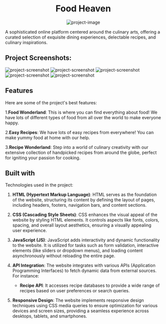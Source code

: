 <h1 align="center" id="title">Food Heaven </h1>

<p align="center"><img src="https://github.com/sandarbhkansal007/yumyum/blob/main/screenshots/WhatsApp%20Image%202024-03-28%20at%201.50.11%20PM%20(7).jpeg" alt="project-image"></p>

<p id="description">A sophisticated online platform centered around the culinary arts, offering a curated selection of exquisite dining experiences, delectable recipes, and culinary inspirations.</p>

<h2>Project Screenshots:</h2>

<img src="https://github.com/sandarbhkansal007/yumyum/blob/main/screenshots/WhatsApp%20Image%202024-03-28%20at%201.50.11%20PM.jpeg" alt="project-screenshot" >

<img src="https://github.com/sandarbhkansal007/yumyum/blob/main/screenshots/WhatsApp%20Image%202024-03-28%20at%201.50.11%20PM%20(2).jpeg" alt="project-screenshot" >
<img src="https://github.com/sandarbhkansal007/yumyum/blob/main/screenshots/WhatsApp%20Image%202024-03-28%20at%201.50.11%20PM%20(1).jpeg" alt="project-screenshot" >
<img src="https://github.com/sandarbhkansal007/yumyum/blob/main/screenshots/WhatsApp%20Image%202024-03-28%20at%201.50.11%20PM%20(3).jpeg" alt="project-screenshot" >
<img src="https://github.com/sandarbhkansal007/yumyum/blob/main/screenshots/WhatsApp%20Image%202024-03-28%20at%201.50.11%20PM%20(5).jpeg" alt="project-screenshot" >

  
  
<h2>Features</h2>

Here are some of the project's best features:

1.**Food Wonderland**: This is where you can find everything about food! We have lots of different types of food from all over the world to make everyone happy.

2.**Easy Recipes**: We have lots of easy recipes from everywhere! You can make yummy food at home with our help.

3.**Recipe Wonderland**: Step into a world of culinary creativity with our extensive collection of handpicked recipes from around the globe, perfect for igniting your passion for cooking.


  
<h2> Built with</h2>

Technologies used in the project:

1. **HTML (Hypertext Markup Language)**: HTML serves as the foundation of the website, structuring its content by defining the layout of pages, including headers, footers, navigation bars, and content sections.

2. **CSS (Cascading Style Sheets)**: CSS enhances the visual appeal of the website by styling HTML elements. It controls aspects like fonts, colors, spacing, and overall layout aesthetics, ensuring a visually appealing user experience.

3. **JavaScript (JS)**: JavaScript adds interactivity and dynamic functionality to the website. It is utilized for tasks such as form validation, interactive elements (like sliders or dropdown menus), and loading content asynchronously without reloading the entire page.

4. **API Integration**: The website integrates with various APIs (Application Programming Interfaces) to fetch dynamic data from external sources. For instance:
   - **Recipe API**: It accesses recipe databases to provide a wide range of recipes based on user preferences or search queries.

5. **Responsive Design**: The website implements responsive design techniques using CSS media queries to ensure optimization for various devices and screen sizes, providing a seamless experience across desktops, tablets, and smartphones.


